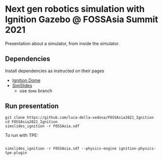 # Next gen robotics simulation with Ignition Gazebo @ FOSSAsia Summit 2021

Presentation about a simulator, from inside the simulator.

## Dependencies

Install dependencies as instructed on their pages

* [Ignition Dome](https://ignitionrobotics.org/docs/dome)
* [SimSlides](https://github.com/chapulina/simslides/tree/dome)
    * use `dome` branch

## Run presentation

```
git clone https://github.com/luca-della-vedova/FOSSAsia2021_Ignition
cd FOSSAsia2021_Ignition
simslides_ignition -r FOSSAsia.sdf
```

To run with TPE:

```

simslides_ignition -r FOSSAsia.sdf --physics-engine ignition-physics-tpe-plugin
```
